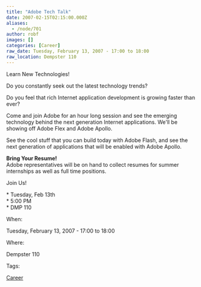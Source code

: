 ```yaml
---
title: "Adobe Tech Talk"
date: 2007-02-15T02:15:00.000Z
aliases:
  - /node/701
author: robf
images: []
categories: [Career]
raw_date: Tuesday, February 13, 2007 - 17:00 to 18:00
raw_location: Dempster 110
---
```


Learn New Technologies!

Do you constantly seek out the latest technology trends?

Do you feel that rich Internet application development is growing faster than ever?

Come and join Adobe for an hour long session and see the emerging technology behind
the next generation Internet applications. We'll be showing off Adobe Flex and Adobe
Apollo.

See the cool stuff that you can build today with Adobe Flash, and see the next generation
of applications that will be enabled with Adobe Apollo.

**Bring Your Resume!** \
Adobe representatives will be on hand to collect resumes for summer internships as well as
full time positions.

Join Us!

\* Tuesday, Feb 13th \
\* 5:00 PM \
\* DMP 110

When: 

Tuesday, February 13, 2007 - 17:00 to 18:00

Where: 

Dempster 110

Tags: 

[Career](/career)
